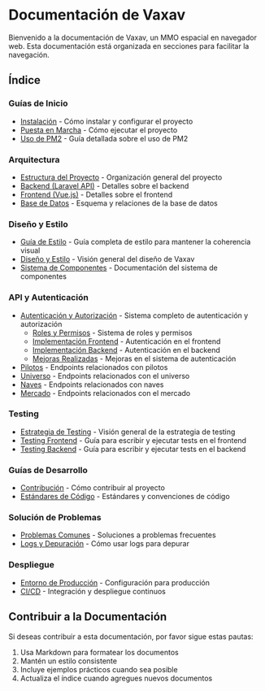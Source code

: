 # Documentación de Vaxav

Bienvenido a la documentación de Vaxav, un MMO espacial en navegador web. Esta documentación está organizada en secciones para facilitar la navegación.

## Índice

### Guías de Inicio

- [Instalación](./installation.md) - Cómo instalar y configurar el proyecto
- [Puesta en Marcha](./getting-started.md) - Cómo ejecutar el proyecto
- [Uso de PM2](./pm2-usage.md) - Guía detallada sobre el uso de PM2

### Arquitectura

- [Estructura del Proyecto](./architecture/project-structure.md) - Organización general del proyecto
- [Backend (Laravel API)](./architecture/backend.md) - Detalles sobre el backend
- [Frontend (Vue.js)](./architecture/frontend.md) - Detalles sobre el frontend
- [Base de Datos](./architecture/database.md) - Esquema y relaciones de la base de datos

### Diseño y Estilo

- [Guía de Estilo](./design/style-guide.md) - Guía completa de estilo para mantener la coherencia visual
- [Diseño y Estilo](./design/README.md) - Visión general del diseño de Vaxav
- [Sistema de Componentes](./components/README.md) - Documentación del sistema de componentes

### API y Autenticación

- [Autenticación y Autorización](./auth/README.md) - Sistema completo de autenticación y autorización
  - [Roles y Permisos](./auth/roles-permissions.md) - Sistema de roles y permisos
  - [Implementación Frontend](./auth/frontend-implementation.md) - Autenticación en el frontend
  - [Implementación Backend](./auth/backend-implementation.md) - Autenticación en el backend
  - [Mejoras Realizadas](./auth/improvements.md) - Mejoras en el sistema de autenticación
- [Pilotos](./api/pilots.md) - Endpoints relacionados con pilotos
- [Universo](./api/universe.md) - Endpoints relacionados con el universo
- [Naves](./api/ships.md) - Endpoints relacionados con naves
- [Mercado](./api/market.md) - Endpoints relacionados con el mercado

### Testing

- [Estrategia de Testing](./testing/testing-strategy.md) - Visión general de la estrategia de testing
- [Testing Frontend](./testing/frontend-testing.md) - Guía para escribir y ejecutar tests en el frontend
- [Testing Backend](./testing/backend-testing.md) - Guía para escribir y ejecutar tests en el backend

### Guías de Desarrollo

- [Contribución](./development/contributing.md) - Cómo contribuir al proyecto
- [Estándares de Código](./development/code-standards.md) - Estándares y convenciones de código

### Solución de Problemas

- [Problemas Comunes](./troubleshooting/common-issues.md) - Soluciones a problemas frecuentes
- [Logs y Depuración](./troubleshooting/logging-debugging.md) - Cómo usar logs para depurar

### Despliegue

- [Entorno de Producción](./deployment/production.md) - Configuración para producción
- [CI/CD](./deployment/ci-cd.md) - Integración y despliegue continuos

## Contribuir a la Documentación

Si deseas contribuir a esta documentación, por favor sigue estas pautas:

1. Usa Markdown para formatear los documentos
2. Mantén un estilo consistente
3. Incluye ejemplos prácticos cuando sea posible
4. Actualiza el índice cuando agregues nuevos documentos
